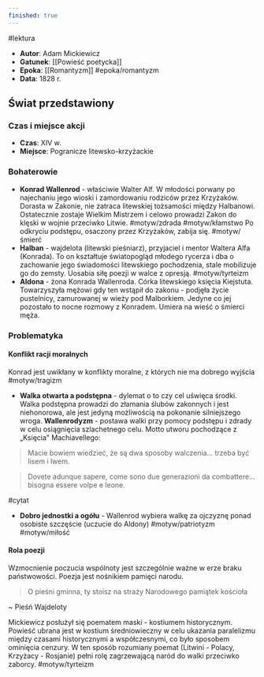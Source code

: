 ```yaml
---
finished: true
---
```

#lektura 
- **Autor**: Adam Mickiewicz
- **Gatunek**: [[Powieść poetycka]]
- **Epoka**: [[Romantyzm]] #epoka/romantyzm 
- **Data**: 1828 r.

## Świat przedstawiony
### Czas i miejsce akcji
- **Czas**: XIV w.
- **Miejsce**: Pogranicze litewsko-krzyżackie
### Bohaterowie
- **Konrad Wallenrod** - właściwie Walter Alf. W młodości porwany po najechaniu jego wioski i zamordowaniu rodziców przez Krzyżaków. Dorasta w Zakonie, nie zatraca litewskiej tożsamości między Halbanowi. Ostatecznie zostaje Wielkim Mistrzem i celowo prowadzi Zakon do klęski w wojnie przeciwko Litwie. #motyw/zdrada #motyw/kłamstwo Po odkryciu podstępu, osaczony przez Krzyżaków, zabija się. #motyw/śmierć
- **Halban** - wajdelota (litewski pieśniarz), przyjaciel i mentor Waltera Alfa (Konrada). To on kształtuje światopogląd młodego rycerza i dba o zachowanie jego świadomości litewskiego pochodzenia, stale mobilizuje go do zemsty. Uosabia siłę poezji w walce z opresją. #motyw/tyrteizm
- **Aldona** - żona Konrada Wallenroda. Córka litewskiego księcia Kiejstuta. Towarzyszyła mężowi gdy ten wstąpił do zakonu - podjęła życie pustelnicy, zamurowanej w wieży pod Malborkiem. Jedyne co jej pozostało to nocne rozmowy z Konradem. Umiera na wieść o śmierci męża. 
### Problematyka
#### Konflikt racji moralnych
Konrad jest uwikłany w konflikty moralne, z których nie ma dobrego wyjścia #motyw/tragizm
- **Walka otwarta a podstępna** - dylemat o to czy cel uświęca środki. Walka podstępna prowadzi do złamania ślubów zakonnych i jest niehonorowa, ale jest jedyną możliwością na pokonanie silniejszego wroga. 
  **Wallenrodyzm** - postawa walki przy pomocy podstępu i zdrady w celu osiągnięcia szlachetnego celu.
  Motto utworu pochodzące z „Księcia" Machiavellego: 

> Macie bowiem wiedzieć, że są dwa sposoby walczenia… trzeba być lisem i lwem.

> Dovete adunque sapere, come sono due generazioni da combattere… bisogna essere volpe e leone.

#cytat 
- **Dobro jednostki a ogółu** - Wallenrod wybiera walkę za ojczyznę ponad osobiste szczęście (uczucie do Aldony) #motyw/patriotyzm #motyw/miłość 
#### Rola poezji
Wzmocnienie poczucia wspólnoty jest szczególnie ważne w erze braku państwowości. Poezja jest nośnikiem pamięci narodu.
> O pieśni gminna, ty stoisz na straży
> Narodowego pamiątek kościoła

~ Pieśń Wajdeloty

Mickiewicz posłużył się poematem maski - kostiumem historycznym. Powieść ubrana jest w kostium średniowieczny w celu ukazania paralelizmu między czasami historycznymi a współczesnymi, co było sposobem ominięcia cenzury. W ten sposób rozumiany poemat (Litwini - Polacy, Krzyżacy - Rosjanie) pełni rolę zagrzewającą naród do walki przeciwko zaborcy. #motyw/tyrteizm 


